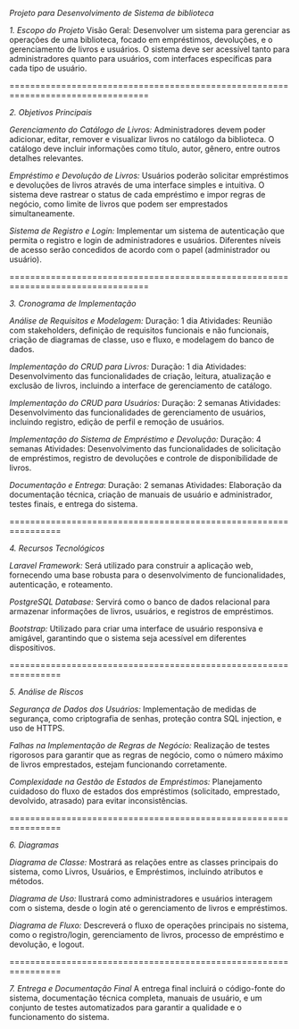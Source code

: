 

*Projeto para Desenvolvimento de Sistema de biblioteca*

*1. Escopo do Projeto*
Visão Geral:
Desenvolver um sistema para gerenciar as operações de uma biblioteca, focado em empréstimos, devoluções, e o gerenciamento de livros e usuários. O sistema deve ser acessível tanto para administradores quanto para usuários, com interfaces específicas para cada tipo de usuário.

=================================================================================

*2. Objetivos Principais*

*Gerenciamento do Catálogo de Livros:*
Administradores devem poder adicionar, editar, remover e visualizar livros no catálogo da biblioteca. O catálogo deve incluir informações como título, autor, gênero, entre outros detalhes relevantes.

*Empréstimo e Devolução de Livros:*
Usuários poderão solicitar empréstimos e devoluções de livros através de uma interface simples e intuitiva. O sistema deve rastrear o status de cada empréstimo e impor regras de negócio, como limite de livros que podem ser emprestados simultaneamente.

*Sistema de Registro e Login:*
Implementar um sistema de autenticação que permita o registro e login de administradores e usuários. Diferentes níveis de acesso serão concedidos de acordo com o papel (administrador ou usuário).

=================================================================================

*3. Cronograma de Implementação*

*Análise de Requisitos e Modelagem:*
Duração: 1 dia
Atividades: Reunião com stakeholders, definição de requisitos funcionais e não funcionais, criação de diagramas de classe, uso e fluxo, e modelagem do banco de dados.

*Implementação do CRUD para Livros:*
Duração:  1 dia
Atividades: Desenvolvimento das funcionalidades de criação, leitura, atualização e exclusão de livros, incluindo a interface de gerenciamento de catálogo.

*Implementação do CRUD para Usuários:*
Duração: 2 semanas
Atividades: Desenvolvimento das funcionalidades de gerenciamento de usuários, incluindo registro, edição de perfil e remoção de usuários.

*Implementação do Sistema de Empréstimo e Devolução:*
Duração: 4 semanas
Atividades: Desenvolvimento das funcionalidades de solicitação de empréstimos, registro de devoluções e controle de disponibilidade de livros.

*Documentação e Entrega*:
Duração: 2 semanas
Atividades: Elaboração da documentação técnica, criação de manuais de usuário e administrador, testes finais, e entrega do sistema.

================================================================	

*4. Recursos Tecnológicos*

*Laravel Framework:*
Será utilizado para construir a aplicação web, fornecendo uma base robusta para o desenvolvimento de funcionalidades, autenticação, e roteamento.

*PostgreSQL Database:*
Servirá como o banco de dados relacional para armazenar informações de livros, usuários, e registros de empréstimos.

*Bootstrap:*
Utilizado para criar uma interface de usuário responsiva e amigável, garantindo que o sistema seja acessível em diferentes dispositivos.

================================================================

*5. Análise de Riscos*

*Segurança de Dados dos Usuários:*
Implementação de medidas de segurança, como criptografia de senhas, proteção contra SQL injection, e uso de HTTPS.

*Falhas na Implementação de Regras de Negócio:*
Realização de testes rigorosos para garantir que as regras de negócio, como o número máximo de livros emprestados, estejam funcionando corretamente.

*Complexidade na Gestão de Estados de Empréstimos:*
Planejamento cuidadoso do fluxo de estados dos empréstimos (solicitado, emprestado, devolvido, atrasado) para evitar inconsistências.

================================================================

*6. Diagramas*

*Diagrama de Classe:*
Mostrará as relações entre as classes principais do sistema, como Livros, Usuários, e Empréstimos, incluindo atributos e métodos.

*Diagrama de Uso:*
Ilustrará como administradores e usuários interagem com o sistema, desde o login até o gerenciamento de livros e empréstimos.

*Diagrama de Fluxo:*
Descreverá o fluxo de operações principais no sistema, como o registro/login, gerenciamento de livros, processo de empréstimo e devolução, e logout.

================================================================

*7. Entrega e Documentação Final*
A entrega final incluirá o código-fonte do sistema, documentação técnica completa, manuais de usuário, e um conjunto de testes automatizados para garantir a qualidade e o funcionamento do sistema.
